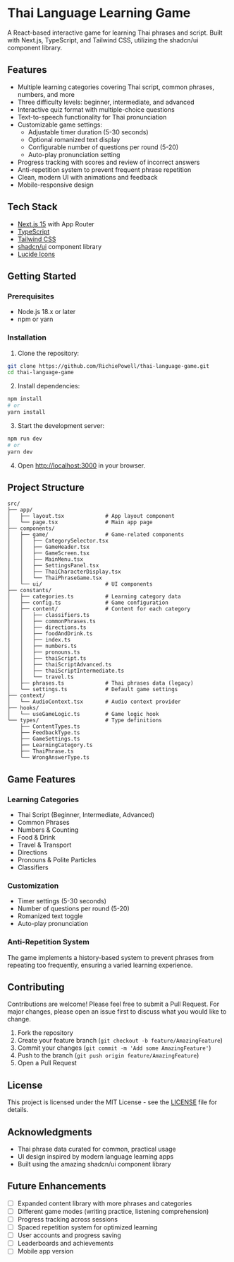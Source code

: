 # Thai Language Learning Game

A React-based interactive game for learning Thai phrases and script. Built with Next.js, TypeScript, and Tailwind CSS, utilizing the shadcn/ui component library.

## Features

- Multiple learning categories covering Thai script, common phrases, numbers, and more
- Three difficulty levels: beginner, intermediate, and advanced
- Interactive quiz format with multiple-choice questions
- Text-to-speech functionality for Thai pronunciation
- Customizable game settings:
  - Adjustable timer duration (5-30 seconds)
  - Optional romanized text display
  - Configurable number of questions per round (5-20)
  - Auto-play pronunciation setting
- Progress tracking with scores and review of incorrect answers
- Anti-repetition system to prevent frequent phrase repetition
- Clean, modern UI with animations and feedback
- Mobile-responsive design

## Tech Stack

- [Next.js 15](https://nextjs.org/) with App Router
- [TypeScript](https://www.typescriptlang.org/)
- [Tailwind CSS](https://tailwindcss.com/)
- [shadcn/ui](https://ui.shadcn.com/) component library
- [Lucide Icons](https://lucide.dev/)

## Getting Started

### Prerequisites

- Node.js 18.x or later
- npm or yarn

### Installation

1. Clone the repository:

```bash
git clone https://github.com/RichiePowell/thai-language-game.git
cd thai-language-game
```

2. Install dependencies:

```bash
npm install
# or
yarn install
```

3. Start the development server:

```bash
npm run dev
# or
yarn dev
```

4. Open [http://localhost:3000](http://localhost:3000) in your browser.

## Project Structure

```
src/
├── app/
│   ├── layout.tsx             # App layout component
│   └── page.tsx               # Main app page
├── components/
│   ├── game/                  # Game-related components
│   │   ├── CategorySelector.tsx
│   │   ├── GameHeader.tsx
│   │   ├── GameScreen.tsx
│   │   ├── MainMenu.tsx
│   │   ├── SettingsPanel.tsx
│   │   ├── ThaiCharacterDisplay.tsx
│   │   └── ThaiPhraseGame.tsx
│   └── ui/                    # UI components
├── constants/
│   ├── categories.ts          # Learning category data
│   ├── config.ts              # Game configuration
│   ├── content/               # Content for each category
│   │   ├── classifiers.ts
│   │   ├── commonPhrases.ts
│   │   ├── directions.ts
│   │   ├── foodAndDrink.ts
│   │   ├── index.ts
│   │   ├── numbers.ts
│   │   ├── pronouns.ts
│   │   ├── thaiScript.ts
│   │   ├── thaiScriptAdvanced.ts
│   │   ├── thaiScriptIntermediate.ts
│   │   └── travel.ts
│   ├── phrases.ts             # Thai phrases data (legacy)
│   └── settings.ts            # Default game settings
├── context/
│   └── AudioContext.tsx       # Audio context provider
├── hooks/
│   └── useGameLogic.ts        # Game logic hook
└── types/                     # Type definitions
    ├── ContentTypes.ts
    ├── FeedbackType.ts
    ├── GameSettings.ts
    ├── LearningCategory.ts
    ├── ThaiPhrase.ts
    └── WrongAnswerType.ts
```

## Game Features

### Learning Categories

- Thai Script (Beginner, Intermediate, Advanced)
- Common Phrases
- Numbers & Counting
- Food & Drink
- Travel & Transport
- Directions
- Pronouns & Polite Particles
- Classifiers

### Customization

- Timer settings (5-30 seconds)
- Number of questions per round (5-20)
- Romanized text toggle
- Auto-play pronunciation

### Anti-Repetition System

The game implements a history-based system to prevent phrases from repeating too frequently, ensuring a varied learning experience.

## Contributing

Contributions are welcome! Please feel free to submit a Pull Request. For major changes, please open an issue first to discuss what you would like to change.

1. Fork the repository
2. Create your feature branch (`git checkout -b feature/AmazingFeature`)
3. Commit your changes (`git commit -m 'Add some AmazingFeature'`)
4. Push to the branch (`git push origin feature/AmazingFeature`)
5. Open a Pull Request

## License

This project is licensed under the MIT License - see the [LICENSE](LICENSE) file for details.

## Acknowledgments

- Thai phrase data curated for common, practical usage
- UI design inspired by modern language learning apps
- Built using the amazing shadcn/ui component library

## Future Enhancements

- [ ] Expanded content library with more phrases and categories
- [ ] Different game modes (writing practice, listening comprehension)
- [ ] Progress tracking across sessions
- [ ] Spaced repetition system for optimized learning
- [ ] User accounts and progress saving
- [ ] Leaderboards and achievements
- [ ] Mobile app version
